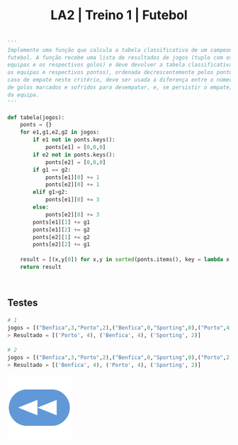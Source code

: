 <h1 style="text-align: center;">LA2 | Treino 1 | Futebol</h1>

```Python

'''
Implemente uma função que calcula a tabela classificativa de um campeonato de
futebol. A função recebe uma lista de resultados de jogos (tuplo com os nomes das
equipas e os respectivos golos) e deve devolver a tabela classificativa (lista com 
as equipas e respectivos pontos), ordenada decrescentemente pelos pontos. Em
caso de empate neste critério, deve ser usada a diferença entre o número total
de golos marcados e sofridos para desempatar, e, se persistir o empate, o nome
da equipa.
'''

def tabela(jogos):
    ponts = {}
    for e1,g1,e2,g2 in jogos:
        if e1 not in ponts.keys():
            ponts[e1] = [0,0,0]
        if e2 not in ponts.keys():
            ponts[e2] = [0,0,0]
        if g1 == g2:
            ponts[e1][0] += 1
            ponts[e2][0] += 1
        elif g1>g2:
            ponts[e1][0] += 3
        else:
            ponts[e2][0] += 3
        ponts[e1][1] += g1
        ponts[e1][2] += g2
        ponts[e2][1] += g2
        ponts[e2][2] += g1
        
    result = [(x,y[0]) for x,y in sorted(ponts.items(), key = lambda x: (-x[1][0], -(x[1][1]-x[1][2]), x[0]))]
    return result

```


<br>


## Testes

```Python
# 1
jogos = [("Benfica",3,"Porto",2),("Benfica",0,"Sporting",0),("Porto",4,"Benfica",1),("Sporting",2,"Porto",2)]
> Resultado = [('Porto', 4), ('Benfica', 4), ('Sporting', 2)]

# 2
jogos = [("Benfica",3,"Porto",2),("Benfica",0,"Sporting",0),("Porto",2,"Benfica",1),("Sporting",2,"Porto",2)]
> Resultado = [('Benfica', 4), ('Porto', 4), ('Sporting', 2)]
```

[![retroceder](https://raw.githubusercontent.com/David81820/Recursos-LCC/main/Rewind.png)](https://david81820.github.io/Recursos-LCC/2ano/2sem/LA2/codigo)